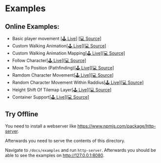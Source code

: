 # Examples

## Online Examples:

- Basic player movement [[🕹 Live]](https://annoraaq.github.io/phaser-grid-movement-plugin/examples/move-player/) [[💻 Source]](https://github.com/Annoraaq/phaser-grid-movement-plugin/blob/master/docs/examples/move-player/index.html)
- Custom Walking Animation[[🕹 Live]](https://annoraaq.github.io/phaser-grid-movement-plugin/examples/custom-walking-animation/)[[💻 Source]](https://github.com/Annoraaq/phaser-grid-movement-plugin/blob/master/docs/examples/custom-walking-animation/index.html)
- Custom Walking Animation Mapping[[🕹 Live]](https://annoraaq.github.io/phaser-grid-movement-plugin/examples/custom-walking-animation-mapping/)[[💻 Source]](https://github.com/Annoraaq/phaser-grid-movement-plugin/blob/master/docs/examples/custom-walking-animation-mapping/index.html)
- Follow Character[[🕹 Live]](https://annoraaq.github.io/phaser-grid-movement-plugin/examples/follow/)[[💻 Source]](https://github.com/Annoraaq/phaser-grid-movement-plugin/blob/master/docs/examples/follow/index.html)
- Move To Position (Pathfinding)[[🕹 Live]](https://annoraaq.github.io/phaser-grid-movement-plugin/examples/move-to/)[[💻 Source]](https://github.com/Annoraaq/phaser-grid-movement-plugin/blob/master/docs/examples/move-to/index.html)
- Ramdom Character Movement[[🕹 Live]](https://annoraaq.github.io/phaser-grid-movement-plugin/examples/random-movement/)[[💻 Source]](https://github.com/Annoraaq/phaser-grid-movement-plugin/blob/master/docs/examples/random-movement/index.html)
- Random Character Movement Within Raddius[[🕹 Live]](https://annoraaq.github.io/phaser-grid-movement-plugin/examples/radius-movement/)[[💻 Source]](https://github.com/Annoraaq/phaser-grid-movement-plugin/blob/master/docs/examples/radius-movement/index.html)
- Height Shift Of Tilemap Layer[[🕹 Live]](https://annoraaq.github.io/phaser-grid-movement-plugin/examples/height-shift/)[[💻 Source]](https://github.com/Annoraaq/phaser-grid-movement-plugin/blob/master/docs/examples/height-shift/index.html)
- Container Support[[🕹 Live]](https://annoraaq.github.io/phaser-grid-movement-plugin/examples/container/)[[💻 Source]](https://github.com/Annoraaq/phaser-grid-movement-plugin/blob/master/docs/examples/container/index.html)

## Try Offline

You need to install a webserver like https://www.npmjs.com/package/http-server.

Afterwards you need to serve the contents of this directory.

Navigate to `/docs/examples` and run `http-server`. Afterwards you should be able to see the examples on http://127.0.0.1:8080.
